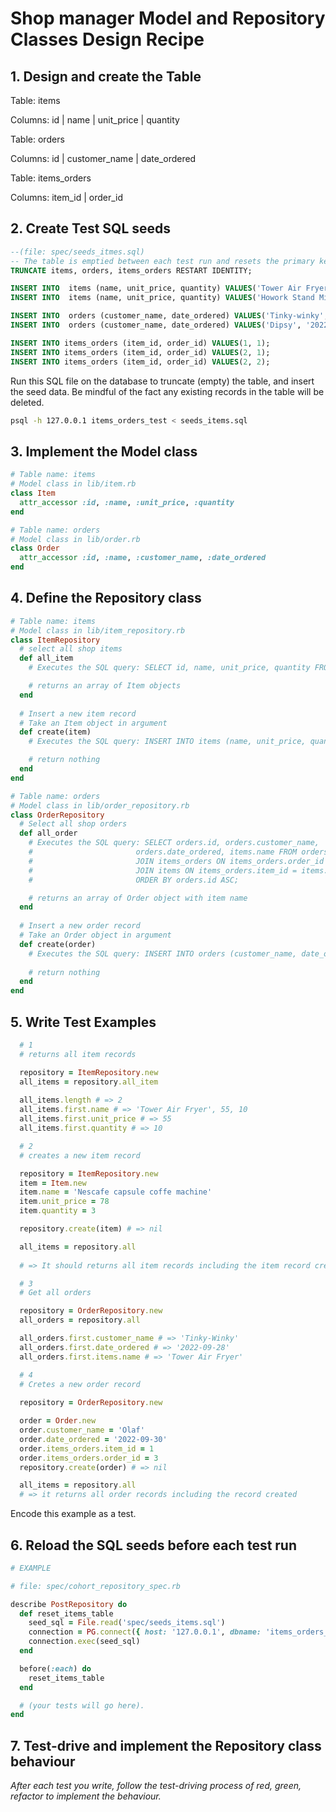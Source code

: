 # Shop manager Model and Repository Classes Design Recipe

## 1. Design and create the Table

Table: items

Columns:
id | name | unit_price | quantity 

Table: orders

Columns:
id | customer_name | date_ordered

Table: items_orders

Columns: 
item_id | order_id

## 2. Create Test SQL seeds

```sql
--(file: spec/seeds_itmes.sql)
-- The table is emptied between each test run and resets the primary key
TRUNCATE items, orders, items_orders RESTART IDENTITY;

INSERT INTO  items (name, unit_price, quantity) VALUES('Tower Air Fryer', 55, 10);
INSERT INTO  items (name, unit_price, quantity) VALUES('Howork Stand Mixer', 54, 23);

INSERT INTO  orders (customer_name, date_ordered) VALUES('Tinky-winky', '2022-09-28');
INSERT INTO  orders (customer_name, date_ordered) VALUES('Dipsy', '2022-09-27');

INSERT INTO items_orders (item_id, order_id) VALUES(1, 1);
INSERT INTO items_orders (item_id, order_id) VALUES(2, 1);
INSERT INTO items_orders (item_id, order_id) VALUES(2, 2);
```
Run this SQL file on the database to truncate (empty) the table, and insert the seed data. Be mindful of the fact any existing records in the table will be deleted.

```bash
psql -h 127.0.0.1 items_orders_test < seeds_items.sql
```

## 3. Implement the Model class

```ruby
# Table name: items
# Model class in lib/item.rb
class Item
  attr_accessor :id, :name, :unit_price, :quantity
end

# Table name: orders
# Model class in lib/order.rb
class Order
  attr_accessor :id, :name, :customer_name, :date_ordered
end

```
## 4. Define the Repository class

```ruby
# Table name: items
# Model class in lib/item_repository.rb
class ItemRepository
  # select all shop items
  def all_item
    # Executes the SQL query: SELECT id, name, unit_price, quantity FROM items

    # returns an array of Item objects
  end
  
  # Insert a new item record
  # Take an Item object in argument
  def create(item)
    # Executes the SQL query: INSERT INTO items (name, unit_price, quantity) VALUES ($1, $2, $3);

    # return nothing
  end
end 

# Table name: orders
# Model class in lib/order_repository.rb
class OrderRepository
  # Select all shop orders
  def all_order
    # Executes the SQL query: SELECT orders.id, orders.customer_name, 
    #                       orders.date_ordered, items.name FROM orders
    #                       JOIN items_orders ON items_orders.order_id = orders.id
    #                       JOIN items ON items_orders.item_id = items.id
    #                       ORDER BY orders.id ASC;

    # returns an array of Order object with item name
  end
  
  # Insert a new order record
  # Take an Order object in argument
  def create(order)
    # Executes the SQL query: INSERT INTO orders (customer_name, date_ordered) VALUES ($1, $2);
                  
    # return nothing
  end
end

```
## 5. Write Test Examples

```ruby
  # 1
  # returns all item records 

  repository = ItemRepository.new
  all_items = repository.all_item
  
  all_items.length # => 2
  all_items.first.name # => 'Tower Air Fryer', 55, 10
  all_items.first.unit_price # => 55
  all_items.first.quantity # => 10

  # 2
  # creates a new item record

  repository = ItemRepository.new
  item = Item.new
  item.name = 'Nescafe capsule coffe machine'
  item.unit_price = 78
  item.quantity = 3

  repository.create(item) # => nil

  all_items = repository.all
  
  # => It should returns all item records including the item record created

  # 3
  # Get all orders

  repository = OrderRepository.new
  all_orders = repository.all

  all_orders.first.customer_name # => 'Tinky-Winky'
  all_orders.first.date_ordered # => '2022-09-28'
  all_orders.first.items.name # => 'Tower Air Fryer'

  # 4
  # Cretes a new order record
  
  repository = OrderRepository.new

  order = Order.new
  order.customer_name = 'Olaf'
  order.date_ordered = '2022-09-30'
  order.items_orders.item_id = 1
  order.items_orders.order_id = 3
  repository.create(order) # => nil

  all_items = repository.all 
  # => it returns all order records including the record created
```

Encode this example as a test.

## 6. Reload the SQL seeds before each test run
```ruby
# EXAMPLE

# file: spec/cohort_repository_spec.rb

describe PostRepository do
  def reset_items_table
    seed_sql = File.read('spec/seeds_items.sql')
    connection = PG.connect({ host: '127.0.0.1', dbname: 'items_orders_test' })
    connection.exec(seed_sql)
  end

  before(:each) do 
    reset_items_table
  end

  # (your tests will go here).
end
```

## 7. Test-drive and implement the Repository class behaviour

_After each test you write, follow the test-driving process of red, green, refactor to implement the behaviour._
